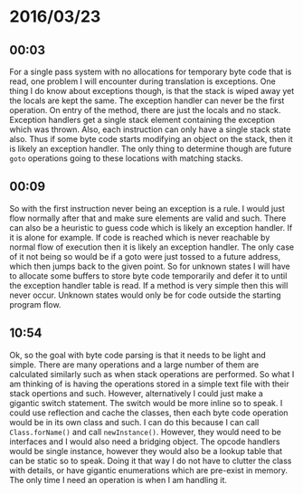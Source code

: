 # 2016/03/23

## 00:03

For a single pass system with no allocations for temporary byte code that is
read, one problem I will encounter during translation is exceptions. One thing
I do know about exceptions though, is that the stack is wiped away yet the
locals are kept the same. The exception handler can never be the first
operation. On entry of the method, there are just the locals and no stack.
Exception handlers get a single stack element containing the exception which
was thrown. Also, each instruction can only have a single stack state also.
Thus if some byte code starts modifying an object on the stack, then it is
likely an exception handler. The only thing to determine though are future
`goto` operations going to these locations with matching stacks.

## 00:09

So with the first instruction never being an exception is a rule. I would
just flow normally after that and make sure elements are valid and such. There
can also be a heuristic to guess code which is likely an exception handler.
If it is alone for example. If code is reached which is never reachable by
normal flow of execution then it is likely an exception handler. The only
case of it not being so would be if a goto were just tossed to a future
address, which then jumps back to the given point. So for unknown states I
will have to allocate some buffers to store byte code temporarily and defer it
to until the exception handler table is read. If a method is very simple then
this will never occur. Unknown states would only be for code outside the
starting program flow.

## 10:54

Ok, so the goal with byte code parsing is that it needs to be light and simple.
There are many operations and a large number of them are calculated similarly
such as when stack operations are performed. So what I am thinking of is having
the operations stored in a simple text file with their stack opertions and
such. However, alternatively I could just make a gigantic switch statement.
The switch would be more inline so to speak. I could use reflection and cache
the classes, then each byte code operation would be in its own class and such.
I can do this because I can call `Class.forName()` and call `newInstance()`.
However, they would need to be interfaces and I would also need a bridging
object. The opcode handlers would be single instance, however they would also
be a lookup table that can be static so to speak. Doing it that way I do not
have to clutter the class with details, or have gigantic enumerations which
are pre-exist in memory. The only time I need an operation is when I am
handling it.

